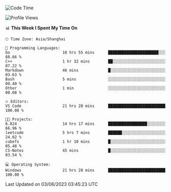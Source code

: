 <!--START_SECTION:waka-->
![Code Time](http://img.shields.io/badge/Code%20Time-963%20hrs%209%20mins-blue)

![Profile Views](http://img.shields.io/badge/Profile%20Views-0-blue)

📊 **This Week I Spent My Time On** 

```text
🕑︎ Time Zone: Asia/Shanghai

💬 Programming Languages: 
Go                       18 hrs 55 mins      ██████████████████████░░░   88.66 % 
C++                      1 hr 32 mins        ██░░░░░░░░░░░░░░░░░░░░░░░   07.22 % 
Markdown                 46 mins             █░░░░░░░░░░░░░░░░░░░░░░░░   03.63 % 
Bash                     5 mins              ░░░░░░░░░░░░░░░░░░░░░░░░░   00.40 % 
Other                    1 min               ░░░░░░░░░░░░░░░░░░░░░░░░░   00.08 % 

🔥 Editors: 
VS Code                  21 hrs 20 mins      █████████████████████████   100.00 % 

🐱‍💻 Projects: 
6.824                    14 hrs 17 mins      █████████████████░░░░░░░░   66.96 % 
leetcode                 5 hrs 7 mins        ██████░░░░░░░░░░░░░░░░░░░   24.02 % 
cubefs                   1 hr 10 mins        █░░░░░░░░░░░░░░░░░░░░░░░░   05.48 % 
CS-Notes                 45 mins             █░░░░░░░░░░░░░░░░░░░░░░░░   03.54 % 

💻 Operating System: 
Windows                  21 hrs 20 mins      █████████████████████████   100.00 % 
```


 Last Updated on 03/06/2023 03:45:23 UTC
<!--END_SECTION:waka-->
